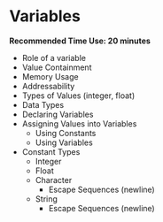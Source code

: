 # Variables

**Recommended Time Use: 20 minutes**

* Role of a variable
* Value Containment
* Memory Usage
* Addressability
* Types of Values (integer, float)
* Data Types
* Declaring Variables
* Assigning Values into Variables
    * Using Constants
    * Using Variables
* Constant Types
    * Integer
    * Float
    * Character
        * Escape Sequences (newline)
    * String
        * Escape Sequences (newline)